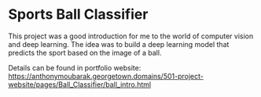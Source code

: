 # Sports Ball Classifier
This project was a good introduction for me to the world of computer vision and deep learning. The idea was to build a deep learning model that predicts the sport based on the image of a ball.

Details can be found in portfolio website: https://anthonymoubarak.georgetown.domains/501-project-website/pages/Ball_Classifier/ball_intro.html
